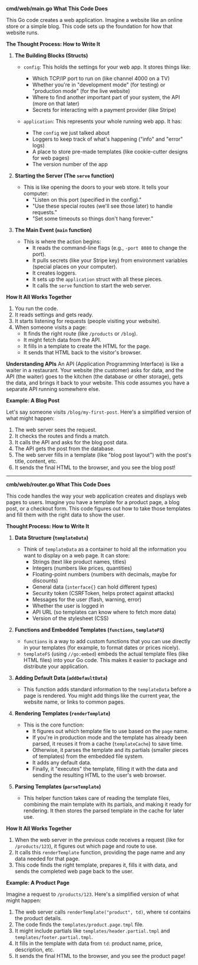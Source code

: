 **cmd/web/main.go What This Code Does**

This Go code creates a web application.  Imagine a website like an online store or a simple blog. This code sets up the foundation for how that website runs.

**The Thought Process: How to Write It**

1. **The Building Blocks (Structs)**
   * `config`: This holds the settings for your web app. It stores things like:
     * Which TCP/IP port to run on (like channel 4000 on a TV)
     * Whether you're in "development mode" (for testing) or "production mode" (for the live website)
     * Where to find another important part of your system, the API (more on that later)
     * Secrets for interacting with a payment provider (like Stripe)

   * `application`: This represents your whole running web app. It has:
     * The `config` we just talked about
     * Loggers to keep track of what's happening ("info" and "error" logs)
     * A place to store pre-made templates (like cookie-cutter designs for web pages)
     * The version number of the app

2. **Starting the Server (The `serve` function)**
   * This is like opening the doors to your web store. It tells your computer:
     * "Listen on this port (specified in the config)."
     * "Use these special routes (we'll see those later) to handle requests."
     * "Set some timeouts so things don't hang forever."

3. **The Main Event (`main` function)**
   * This is where the action begins:
      * It reads the command-line flags (e.g., `-port 8080` to change the port).
      * It pulls secrets (like your Stripe key) from environment variables (special places on your computer).
      * It creates loggers.
      * It sets up the `application` struct with all these pieces.
      * It calls the `serve` function to start the web server.

**How It All Works Together**

1. You run the code.
2. It reads settings and gets ready.
3. It starts listening for requests (people visiting your website).
4. When someone visits a page:
   * It finds the right route (like `/products` or `/blog`).
   * It might fetch data from the API.
   * It fills in a template to create the HTML for the page.
   * It sends that HTML back to the visitor's browser.

**Understanding APIs**
An API (Application Programming Interface) is like a waiter in a restaurant. Your website (the customer) asks for data, and the API (the waiter) goes to the kitchen (the database or other storage), gets the data, and brings it back to your website. This code assumes you have a separate API running somewhere else.

**Example: A Blog Post**

Let's say someone visits `/blog/my-first-post`. Here's a simplified version of what might happen:

1. The web server sees the request.
2. It checks the routes and finds a match.
3. It calls the API and asks for the blog post data.
4. The API gets the post from the database.
5. The web server fills in a template (like "blog post layout") with the post's title, content, etc.
6. It sends the final HTML to the browser, and you see the blog post!

****

**cmb/web/router.go What This Code Does**

This code handles the way your web application creates and displays web pages to users. Imagine you have a template for a product page, a blog post, or a checkout form. This code figures out how to take those templates and fill them with the right data to show the user.

**Thought Process: How to Write It**

1. **Data Structure (`templateData`)**
   * Think of `templateData` as a container to hold all the information you want to display on a web page. It can store:
     * Strings (text like product names, titles)
     * Integers (numbers like prices, quantities)
     * Floating-point numbers (numbers with decimals, maybe for discounts)
     * General data (`interface{}` can hold different types)
     * Security token (CSRFToken, helps protect against attacks)
     * Messages for the user (flash, warning, error)
     * Whether the user is logged in
     * API URL (so templates can know where to fetch more data)
     * Version of the stylesheet (CSS)

2. **Functions and Embedded Templates (`functions`, `templateFS`)**
   * `functions` is a way to add custom functions that you can use directly in your templates (for example, to format dates or prices nicely).
   * `templateFS` (using `//go:embed`) embeds the actual template files (like HTML files) into your Go code. This makes it easier to package and distribute your application.

3. **Adding Default Data (`addDefaultData`)**
   * This function adds standard information to the `templateData` before a page is rendered. You might add things like the current year, the website name, or links to common pages.

4. **Rendering Templates (`renderTemplate`)**
   * This is the core function:
     * It figures out which template file to use based on the `page` name.
     * If you're in production mode and the template has already been parsed, it reuses it from a cache (`templateCache`) to save time.
     * Otherwise, it parses the template and its partials (smaller pieces of templates) from the embedded file system.
     * It adds any default data.
     * Finally, it "executes" the template, filling it with the data and sending the resulting HTML to the user's web browser.

5. **Parsing Templates (`parseTemplate`)**
   * This helper function takes care of reading the template files, combining the main template with its partials, and making it ready for rendering. It then stores the parsed template in the cache for later use.

**How It All Works Together**

1. When the web server in the previous code receives a request (like for `/products/123`), it figures out which page and route to use.
2. It calls this `renderTemplate` function, providing the page name and any data needed for that page.
3. This code finds the right template, prepares it, fills it with data, and sends the completed web page back to the user.

**Example: A Product Page**

Imagine a request to `/products/123`. Here's a simplified version of what might happen:

1. The web server calls `renderTemplate("product", td)`, where `td` contains the product details.
2. The code finds the `templates/product.page.tmpl` file.
3. It might include partials like `templates/header.partial.tmpl` and `templates/footer.partial.tmpl`.
4. It fills in the template with data from `td`: product name, price, description, etc.
5. It sends the final HTML to the browser, and you see the product page!

